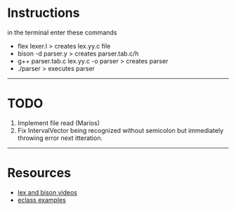 
# Instructions

in the terminal enter these commands
- flex lexer.l > creates lex.yy.c file
- bison -d parser.y > creates parser.tab.c/h
- g++ parser.tab.c lex.yy.c -o parser > creates parser
- ./parser > executes parser

---

# TODO  
1. Implement file read (Marios)
2. Fix IntervalVector being recognized without semicolon but immediately throwing error next itteration.

---

# Resources
- [lex and bison videos](https://www.youtube.com/watch?v=POjnw0xEVas)
- [eclass examples](https://www.dit.uoi.gr/e-class/modules/document/file.php/336/Flex_Examples.pdf)